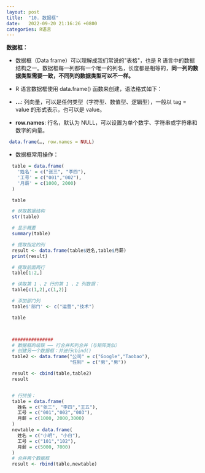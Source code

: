 ```yaml
---
layout: post
title:  "10. 数据框"
date:   2022-09-20 21:16:26 +0800
categories: R语言
---
```


**数据框：**

- 数据框（Data frame）可以理解成我们常说的"表格"，也是 R 语言中的数据结构之一。数据框每一列都有一个唯一的列名，长度都是相等的，**同一列的数据类型需要一致，不同列的数据类型可以不一样。**

- R 语言数据框使用 data.frame() 函数来创建，语法格式如下：

- **…**: 列向量，可以是任何类型（字符型、数值型、逻辑型），一般以 tag = value 的形式表示，也可以是 value。

- **row.names**: 行名，默认为 NULL，可以设置为单个数字、字符串或字符串和数字的向量。

```r
 data.frame(…, row.names = NULL)
```

- 数据框常用操作：

```r
  table = data.frame(
    '姓名' = c("张三", "李四"),
    '工号' = c("001","002"),
    '月薪' = c(1000, 2000)
  )

  table

  # 获取数据结构
  str(table)

  # 显示概要
  summary(table)

  # 提取指定的列
  result <- data.frame(table$姓名,table$月薪)
  print(result)

  # 提取前面两行
  table[1:2,]

  # 读取第 1 、2 行的第 1 、2 列数据：
  table[c(1,2),c(1,2)]

  # 添加部门列
  table$'部门' <- c("运营","技术")

  table



  ###############
  # 数据框的级联 —— 行合并和列合并（与矩阵类似）
  # 创建另一个数据框：并进行cbind()
  table2 <- data.frame("公司" = c("Google","Taobao"),
                       "性别" = c("男","男"))

  result <- cbind(table,table2)
  result


  # 行拼接：
  table = data.frame(
    姓名 = c("张三", "李四","王五"),
    工号 = c("001","002","003"),
    月薪 = c(1000, 2000,3000)
  )
  newtable = data.frame(
    姓名 = c("小明", "小白"),
    工号 = c("101","102"),
    月薪 = c(5000, 7000)
  )
  # 合并两个数据框
  result <- rbind(table,newtable)
```

[jekyll-docs]: https://jekyllrb.com/docs/home
[jekyll-gh]:   https://github.com/jekyll/jekyll
[jekyll-talk]: https://talk.jekyllrb.com/
